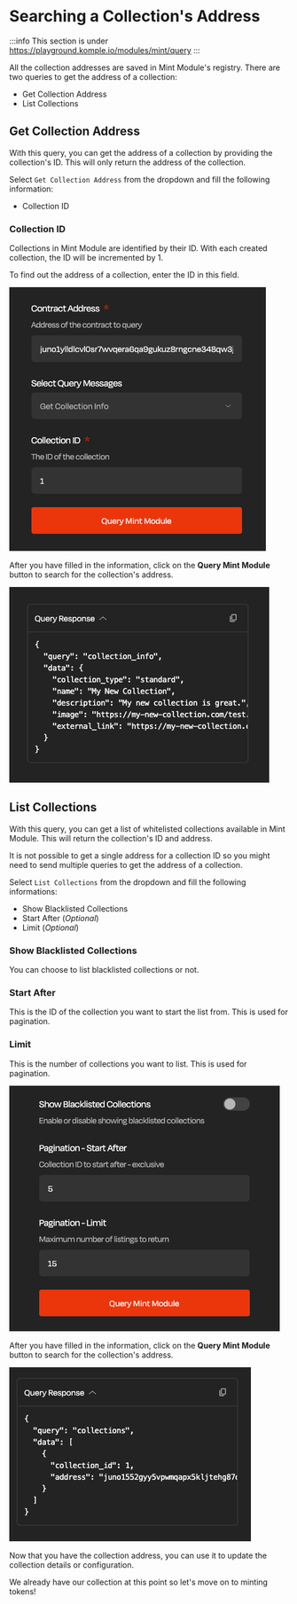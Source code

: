 # Searching a Collection's Address

:::info
This section is under https://playground.komple.io/modules/mint/query
:::

All the collection addresses are saved in Mint Module's registry. There are two queries to get the address of a collection:

- Get Collection Address
- List Collections

## Get Collection Address

With this query, you can get the address of a collection by providing the collection's ID. This will only return the address of the collection.

Select `Get Collection Address` from the dropdown and fill the following information:

- Collection ID

### Collection ID

Collections in Mint Module are identified by their ID. With each created collection, the ID will be incremented by 1.

To find out the address of a collection, enter the ID in this field.

![Search Collection](/playground-guides/collections/search-collection.png)

After you have filled in the information, click on the **Query Mint Module** button to search for the collection's address.

![Search Collection Response](/playground-guides/collections/search-collection-response.png)

## List Collections

With this query, you can get a list of whitelisted collections available in Mint Module. This will return the collection's ID and address.

It is not possible to get a single address for a collection ID so you might need to send multiple queries to get the address of a collection.

Select `List Collections` from the dropdown and fill the following informations:

- Show Blacklisted Collections
- Start After (_Optional_)
- Limit (_Optional_)

### Show Blacklisted Collections

You can choose to list blacklisted collections or not.

### Start After

This is the ID of the collection you want to start the list from. This is used for pagination.

### Limit

This is the number of collections you want to list. This is used for pagination.

![List Collections](/playground-guides/collections/list-collections.png)

After you have filled in the information, click on the **Query Mint Module** button to search for the collection's address.

![List Collections](/playground-guides/collections/list-collections-response.png)

Now that you have the collection address, you can use it to update the collection details or configuration.

We already have our collection at this point so let's move on to minting tokens!
